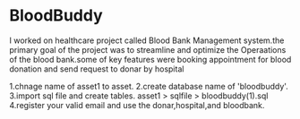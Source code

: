 # BloodBuddy
I worked on healthcare project called Blood Bank Management system.the primary goal of the project was to streamline and optimize the  Operaations of the blood bank.some of key features were booking appointment for blood donation and send request to donar by hospital



1.chnage name of asset1 to asset.
2.create database name of 'bloodbuddy'.
3.import sql file and create tables. asset1 > sqlfile > bloodbuddy(1).sql
4.register your valid email and use the donar,hospital,and bloodbank.

